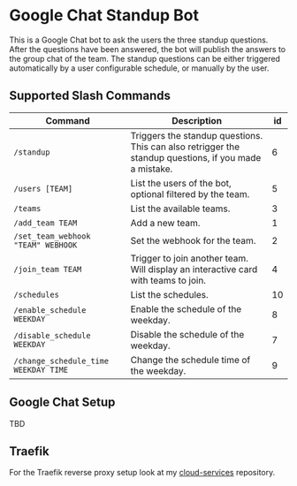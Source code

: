 # Google Chat Standup Bot

This is a Google Chat bot to ask the users the three standup questions. 
After the questions have been answered, the bot will publish the answers to the group chat of the team. 
The standup questions can be either triggered automatically by a user configurable schedule, or manually by the user.

## Supported Slash Commands

| Command | Description | id |
| ------- | ----------- | ---|
| `/standup` | Triggers the standup questions. This can also retrigger the standup questions, if you made a mistake. | 6 |
| `/users [TEAM]` | List the users of the bot, optional filtered by the team. | 5 |
| `/teams` | List the available teams. | 3 |
| `/add_team TEAM` | Add a new team. | 1 |
| `/set_team_webhook "TEAM" WEBHOOK` | Set the webhook for the team. | 2 |
| `/join_team TEAM` | Trigger to join another team. Will display an interactive card with teams to join. | 4 |
| `/schedules` | List the schedules. | 10 |
| `/enable_schedule WEEKDAY` | Enable the schedule of the weekday. | 8 |
| `/disable_schedule WEEKDAY` | Disable the schedule of the weekday. | 7 |
| `/change_schedule_time WEEKDAY TIME` | Change the schedule time of the weekday. | 9 |

## Google Chat Setup

TBD

## Traefik

For the Traefik reverse proxy setup look at my [cloud-services](https://github.com/samuelba/cloud-services/tree/master/traefik) repository.
